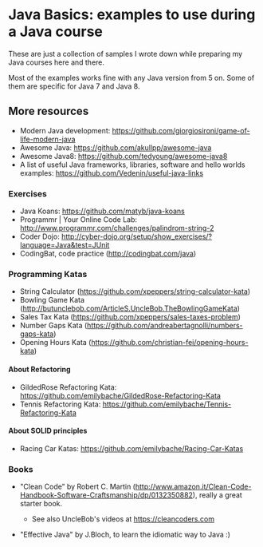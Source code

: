 # Java Basics: examples to use during a Java course
These are just a collection of samples I wrote down while preparing my Java courses here and there.

Most of the examples works fine with any Java version from 5 on. Some of them are specific for Java 7 and Java 8.

## More resources

* Modern Java development: https://github.com/giorgiosironi/game-of-life-modern-java
* Awesome Java: https://github.com/akullpp/awesome-java
* Awesome Java8: https://github.com/tedyoung/awesome-java8
* A list of useful Java frameworks, libraries, software and hello worlds examples: https://github.com/Vedenin/useful-java-links

### Exercises

* Java Koans: https://github.com/matyb/java-koans
* Programmr | Your Online Code Lab: http://www.programmr.com/challenges/palindrom-string-2
* Coder Dojo: http://cyber-dojo.org/setup/show_exercises/?language=Java&test=JUnit
* CodingBat, code practice (http://codingbat.com/java)

### Programming Katas
* String Calculator (https://github.com/xpeppers/string-calculator-kata)
* Bowling Game Kata (http://butunclebob.com/ArticleS.UncleBob.TheBowlingGameKata)
* Sales Tax Kata (https://github.com/xpeppers/sales-taxes-problem)
* Number Gaps Kata (https://github.com/andreabertagnolli/numbers-gaps-kata)
* Opening Hours Kata (https://github.com/christian-fei/opening-hours-kata)

#### About Refactoring

* GildedRose Refactoring Kata: https://github.com/emilybache/GildedRose-Refactoring-Kata
* Tennis Refactoring Kata: https://github.com/emilybache/Tennis-Refactoring-Kata

#### About SOLID principles

* Racing Car Katas: https://github.com/emilybache/Racing-Car-Katas


### Books
* "Clean Code” by Robert C. Martin (http://www.amazon.it/Clean-Code-Handbook-Software-Craftsmanship/dp/0132350882), really a great starter book.
  * See also UncleBob's videos at https://cleancoders.com

* "Effective Java" by J.Bloch, to learn the idiomatic way to Java :)

